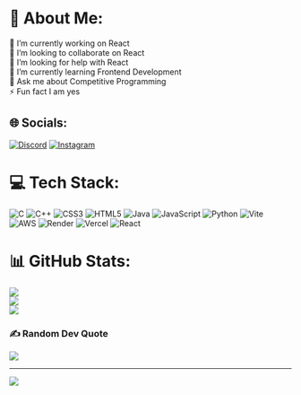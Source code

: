 # 💫 About Me:
🔭 I’m currently working on React<br>👯 I’m looking to collaborate on React<br>🤝 I’m looking for help with React<br>🌱 I’m currently learning Frontend Development<br>💬 Ask me about Competitive Programming<br>⚡ Fun fact I am yes


## 🌐 Socials:
[![Discord](https://img.shields.io/badge/Discord-%237289DA.svg?logo=discord&logoColor=white)](https://discord.gg/@nemisys) [![Instagram](https://img.shields.io/badge/Instagram-%23E4405F.svg?logo=Instagram&logoColor=white)](https://instagram.com/n3misys) 

# 💻 Tech Stack:
![C](https://img.shields.io/badge/c-%2300599C.svg?style=for-the-badge&logo=c&logoColor=white) ![C++](https://img.shields.io/badge/c++-%2300599C.svg?style=for-the-badge&logo=c%2B%2B&logoColor=white) ![CSS3](https://img.shields.io/badge/css3-%231572B6.svg?style=for-the-badge&logo=css3&logoColor=white) ![HTML5](https://img.shields.io/badge/html5-%23E34F26.svg?style=for-the-badge&logo=html5&logoColor=white) ![Java](https://img.shields.io/badge/java-%23ED8B00.svg?style=for-the-badge&logo=openjdk&logoColor=white) ![JavaScript](https://img.shields.io/badge/javascript-%23323330.svg?style=for-the-badge&logo=javascript&logoColor=%23F7DF1E) ![Python](https://img.shields.io/badge/python-3670A0?style=for-the-badge&logo=python&logoColor=ffdd54) ![Vite](https://img.shields.io/badge/vite-%23646CFF.svg?style=for-the-badge&logo=vite&logoColor=white) ![AWS](https://img.shields.io/badge/AWS-%23FF9900.svg?style=for-the-badge&logo=amazon-aws&logoColor=white) ![Render](https://img.shields.io/badge/Render-%46E3B7.svg?style=for-the-badge&logo=render&logoColor=white) ![Vercel](https://img.shields.io/badge/vercel-%23000000.svg?style=for-the-badge&logo=vercel&logoColor=white) ![React](https://img.shields.io/badge/react-%2320232a.svg?style=for-the-badge&logo=react&logoColor=%2361DAFB)
# 📊 GitHub Stats:
![](https://github-readme-stats.vercel.app/api?username=NemisysT&theme=dark&hide_border=false&include_all_commits=true&count_private=false)<br/>
![](https://github-readme-streak-stats.herokuapp.com/?user=NemisysT&theme=dark&hide_border=false)<br/>
![](https://github-readme-stats.vercel.app/api/top-langs/?username=NemisysT&theme=dark&hide_border=false&include_all_commits=true&count_private=false&layout=compact)

### ✍️ Random Dev Quote
![](https://quotes-github-readme.vercel.app/api?type=horizontal&theme=radical)

---
[![](https://visitcount.itsvg.in/api?id=NemisysT&icon=10&color=0)](https://visitcount.itsvg.in)

<!-- Proudly created with GPRM ( https://gprm.itsvg.in ) -->
